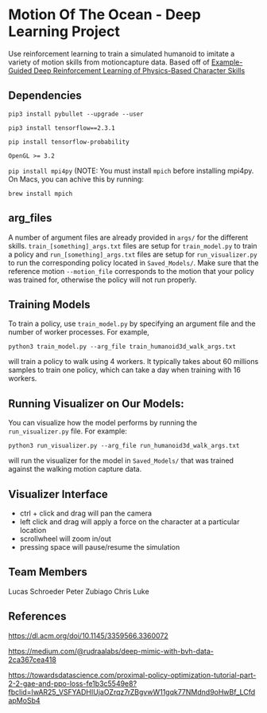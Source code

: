 # Motion Of The Ocean - Deep Learning Project 

Use reinforcement learning to train a simulated humanoid to imitate a variety of motion skills from motioncapture data. Based off of [Example-Guided Deep Reinforcement Learning of Physics-Based Character Skills](https://xbpeng.github.io/projects/DeepMimic/index.html)


## Dependencies
``pip3 install pybullet --upgrade --user``

``pip3 install tensorflow==2.3.1``

``pip install tensorflow-probability``

``OpenGL >= 3.2``

``pip install mpi4py`` (NOTE: You must install ``mpich`` before installing mpi4py. On Macs, you can achive this by running: 
```
brew install mpich
```

## arg_files
A number of argument files are already provided in `args/` for the different skills. 
`train_[something]_args.txt` files are setup for `train_model.py` to train a policy and 
`run_[something]_args.txt` files are setup for `run_visualizer.py` to run the corresponding 
policy located in `Saved_Models/`. Make sure that the reference motion `--motion_file` 
corresponds to the motion that your policy was trained for, otherwise the policy will not run properly.

## Training Models
To train a policy, use `train_model.py` by specifying an argument file and the number of worker processes.
For example,
```
python3 train_model.py --arg_file train_humanoid3d_walk_args.txt
```
will train a policy to walk using 4 workers. It typically takes about 60 millions samples 
to train one policy, which can take a day when training with 16 workers. 

## Running Visualizer on Our Models:
You can visualize how the model performs by running the `run_visualizer.py` file.
For example:

``` 
python3 run_visualizer.py --arg_file run_humanoid3d_walk_args.txt
```
will run the visualizer for the model in `Saved_Models/` that was trained against the walking motion capture data.


## Visualizer Interface 
- ctrl + click and drag will pan the camera
- left click and drag will apply a force on the character at a particular location
- scrollwheel will zoom in/out
- pressing space will pause/resume the simulation

## Team Members
Lucas Schroeder
Peter Zubiago 
Chris Luke

## References 
https://dl.acm.org/doi/10.1145/3359566.3360072 

https://medium.com/@rudraalabs/deep-mimic-with-bvh-data-2ca367cea418

https://towardsdatascience.com/proximal-policy-optimization-tutorial-part-2-2-gae-and-ppo-loss-fe1b3c5549e8?fbclid=IwAR25_VSFYADHIUjaOZrqz7rZBgvwW11gqk77NMdnd9oHwBf_LCfdapMoSb4

